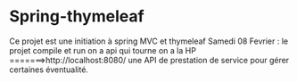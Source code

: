 # Spring-thymeleaf
Ce projet est une initiation à spring MVC et thymeleaf
Samedi 08 Fevrier :
le projet compile et run on a api qui tourne 
on a la HP =======>http://localhost:8080/
une API de prestation de service pour gérer certaines éventualité.